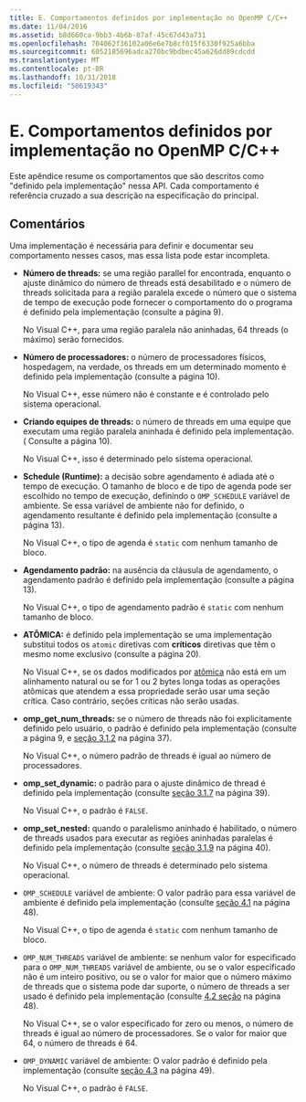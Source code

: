 ```yaml
---
title: E. Comportamentos definidos por implementação no OpenMP C/C++
ms.date: 11/04/2016
ms.assetid: b8d660ca-9bb3-4b6b-87af-45c67d43a731
ms.openlocfilehash: 704062f36102a06e6e7b8cf015f6330f925a6bba
ms.sourcegitcommit: 6052185696adca270bc9bdbec45a626dd89cdcdd
ms.translationtype: MT
ms.contentlocale: pt-BR
ms.lasthandoff: 10/31/2018
ms.locfileid: "50619343"
---
```

# <a name="e-implementation-defined-behaviors-in-openmp-cc"></a>E. Comportamentos definidos por implementação no OpenMP C/C++

Este apêndice resume os comportamentos que são descritos como "definido pela implementação" nessa API.  Cada comportamento é referência cruzado a sua descrição na especificação do principal.

## <a name="remarks"></a>Comentários

Uma implementação é necessária para definir e documentar seu comportamento nesses casos, mas essa lista pode estar incompleta.

- **Número de threads:** se uma região parallel for encontrada, enquanto o ajuste dinâmico do número de threads está desabilitado e o número de threads solicitada para a região paralela excede o número que o sistema de tempo de execução pode fornecer o comportamento do o programa é definido pela implementação (consulte a página 9).

   No Visual C++, para uma região paralela não aninhadas, 64 threads (o máximo) serão fornecidos.

- **Número de processadores:** o número de processadores físicos, hospedagem, na verdade, os threads em um determinado momento é definido pela implementação (consulte a página 10).

   No Visual C++, esse número não é constante e é controlado pelo sistema operacional.

- **Criando equipes de threads:** o número de threads em uma equipe que executam uma região paralela aninhada é definido pela implementação. ( Consulte a página 10).

   No Visual C++, isso é determinado pelo sistema operacional.

- **Schedule (Runtime):** a decisão sobre agendamento é adiada até o tempo de execução. O tamanho de bloco e de tipo de agenda pode ser escolhido no tempo de execução, definindo o `OMP_SCHEDULE` variável de ambiente. Se essa variável de ambiente não for definido, o agendamento resultante é definido pela implementação (consulte a página 13).

   No Visual C++, o tipo de agenda é `static` com nenhum tamanho de bloco.

- **Agendamento padrão:** na ausência da cláusula de agendamento, o agendamento padrão é definido pela implementação (consulte a página 13).

   No Visual C++, o tipo de agendamento padrão é `static` com nenhum tamanho de bloco.

- **ATÔMICA:** é definido pela implementação se uma implementação substitui todos os `atomic` diretivas com **críticos** diretivas que têm o mesmo nome exclusivo (consulte a página 20).

   No Visual C++, se os dados modificados por [atômica](../../parallel/openmp/reference/atomic.md) não está em um alinhamento natural ou se for 1 ou 2 bytes longa todas as operações atômicas que atendem a essa propriedade serão usar uma seção crítica. Caso contrário, seções críticas não serão usadas.

- **omp_get_num_threads:** se o número de threads não foi explicitamente definido pelo usuário, o padrão é definido pela implementação (consulte a página 9, e [seção 3.1.2](../../parallel/openmp/3-1-2-omp-get-num-threads-function.md) na página 37).

   No Visual C++, o número padrão de threads é igual ao número de processadores.

- **omp_set_dynamic:** o padrão para o ajuste dinâmico de thread é definido pela implementação (consulte [seção 3.1.7](../../parallel/openmp/3-1-7-omp-set-dynamic-function.md) na página 39).

   No Visual C++, o padrão é `FALSE`.

- **omp_set_nested:** quando o paralelismo aninhado é habilitado, o número de threads usados para executar as regiões aninhadas paralelas é definido pela implementação (consulte [seção 3.1.9](../../parallel/openmp/3-1-9-omp-set-nested-function.md) na página 40).

   No Visual C++, o número de threads é determinado pelo sistema operacional.

- `OMP_SCHEDULE` variável de ambiente: O valor padrão para essa variável de ambiente é definido pela implementação (consulte [seção 4.1](../../parallel/openmp/4-1-omp-schedule.md) na página 48).

   No Visual C++, o tipo de agenda é `static` com nenhum tamanho de bloco.

- `OMP_NUM_THREADS` variável de ambiente: se nenhum valor for especificado para o `OMP_NUM_THREADS` variável de ambiente, ou se o valor especificado não é um inteiro positivo, ou se o valor for maior que o número máximo de threads que o sistema pode dar suporte, o número de threads a ser usado é definido pela implementação (consulte [4.2 seção](../../parallel/openmp/4-2-omp-num-threads.md) na página 48).

   No Visual C++, se o valor especificado for zero ou menos, o número de threads é igual ao número de processadores.  Se o valor for maior que 64, o número de threads é 64.

- `OMP_DYNAMIC` variável de ambiente: O valor padrão é definido pela implementação (consulte [seção 4.3](../../parallel/openmp/4-3-omp-dynamic.md) na página 49).

   No Visual C++, o padrão é `FALSE`.